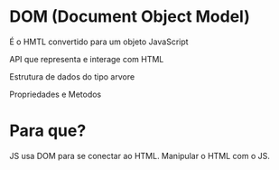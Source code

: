 # DOM (Document Object Model)

É o HMTL convertido para um objeto JavaScript

API que representa e interage com HTML 

Estrutura de dados do tipo arvore 

Propriedades e Metodos 

# Para que? 

JS usa DOM para se conectar ao HTML. 
Manipular o HTML com o JS. 

